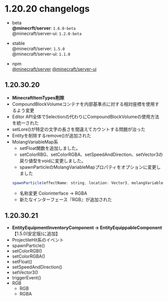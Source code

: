 # 1.20.20 changelogs
- beta  
**@minecrft/server**: `1.6.0-beta`  
@minecraft/server-ui: `1.2.0-beta`

- stable  
@minecraft/server: `1.5.0`  
@minecraft/server-ui: `1.1.0`

- npm  
[@minecraft/server](https://www.npmjs.com/package/@minecraft/server?activeTab=versions)
[@minecraft/server-ui](https://www.npmjs.com/package/@minecraft/server-ui?activeTab=versions)

## 1.20.30.20
- **MinecraftItemTypes削除**
- CompoundBlockVolumeコンテナを内部基準点に対する相対座標を使用するよう変更
- Editor API全体でSelectionの代わりにCompoundBlockVolumeの使用方法を統一された
- setLore()が特定の文字の長さを間違えてカウントする問題が治った
- Entityを削除するremove()が追加された
- MolangVariableMap系
  - setFloat関数を追加しました。
  - setColorRBG、setColorRGBA、setSpeedAndDirection、setVector3の戻り値型をvoidに変更しました。
  - spawnParticleのMolangVariableMapプロパティをオプションに変更しました
  ```js
  spawnParticle(effectName: string, location: Vector3, molangVariables?: MolangVariableMap): void
  ```
  - 名称変更 Colorinterface → RGBA
  - 新たなインターフェース『RGB』が追加された 
  
## 1.20.30.21
- **EntityEquipmentInventoryComponent → EntityEquippableComponent**
【1.5.0(安定版)に追加】
- ProjectileHit系のイベント
- spawnParticle()
- setColorRGB()
- setColorRGBA()
- setFloat()
- setSpeedAndDirection()
- setVector3()
- triggerEvent()
- RGB
  - RGB
  - RGBA
